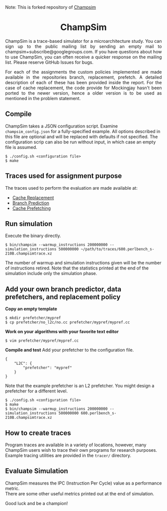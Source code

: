 Note: This is forked repository of [Champsim](https://github.com/ChampSim/ChampSim.)

<p align="center">
  <h1 align="center"> ChampSim </h1>
  <p align = "justify"> ChampSim is a trace-based simulator for a microarchitecture study. You can sign up to the public mailing list by sending an empty mail to champsim+subscribe@googlegroups.com. If you have questions about how to use ChampSim, you can often receive a quicker response on the mailing list. Please reserve GitHub Issues for bugs. <p>
</p>


<p align="justify"> For each of the assignments the custom policies implemented are made available in the repositories branch, replacement, prefetch. A detailed description of each of these has been provided inside the report. For the case of cache replacement, the code provide for Mockingjay hasn't been ported to the newer version, hence a older version is to be used as mentioned in the problem statement. </p> 

## Compile

ChampSim takes a JSON configuration script. Examine `champsim_config.json` for a fully-specified example. All options described in this file are optional and will be replaced with defaults if not specified. The configuration scrip can also be run without input, in which case an empty file is assumed.
```
$ ./config.sh <configuration file>
$ make
```

## Traces used for assignment purpose

The traces used to perform the evaluation are made available at: 
- [Cache Replacement](https://drive.google.com/drive/folders/1uqTOpvP2oUefekrAYU7cQP3zOoRiNvxx?usp=sharing)
- [Branch Prediction](https://drive.google.com/drive/folders/1HBolcp95CV9V7gCPY3ZEtAsK-Bl2HSZ_)
- [Cache Prefetching](https://drive.google.com/drive/folders/1d8bCduCT2PYUiQQaDyRYe5q1AvO9bqts)

## Run simulation

Execute the binary directly.
```
$ bin/champsim --warmup_instructions 200000000 --simulation_instructions 500000000 ~/path/to/traces/600.perlbench_s-210B.champsimtrace.xz
```

The number of warmup and simulation instructions given will be the number of instructions retired. Note that the statistics printed at the end of the simulation include only the simulation phase.

## Add your own branch predictor, data prefetchers, and replacement policy
**Copy an empty template**
```
$ mkdir prefetcher/mypref
$ cp prefetcher/no_l2c/no.cc prefetcher/mypref/mypref.cc
```

**Work on your algorithms with your favorite text editor**
```
$ vim prefetcher/mypref/mypref.cc
```

**Compile and test**
Add your prefetcher to the configuration file.
```
{
    "L2C": {
        "prefetcher": "mypref"
    }
}
```
Note that the example prefetcher is an L2 prefetcher. You might design a prefetcher for a different level.

```
$ ./config.sh <configuration file>
$ make
$ bin/champsim --warmup_instructions 200000000 --simulation_instructions 500000000 600.perlbench_s-210B.champsimtrace.xz
```

## How to create traces

Program traces are available in a variety of locations, however, many ChampSim users wish to trace their own programs for research purposes.
Example tracing utilities are provided in the `tracer/` directory.

## Evaluate Simulation

ChampSim measures the IPC (Instruction Per Cycle) value as a performance metric. <br>
There are some other useful metrics printed out at the end of simulation. <br>

Good luck and be a champion! <br>
